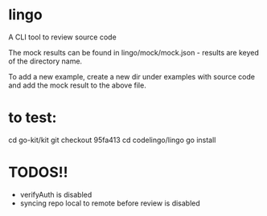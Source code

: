 # lingo
A CLI tool to review source code

The mock results can be found in lingo/mock/mock.json - results are keyed of
the directory name.

To add a new example, create a new dir under examples with source code and add
the mock result to the above file.

# to test:
cd go-kit/kit
git checkout 95fa413
cd codelingo/lingo
go install

# TODOS!!
- verifyAuth is disabled
- syncing repo local to remote before review is disabled